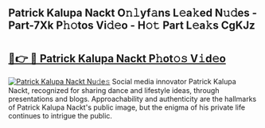 ## Patrick Kalupa Nackt O𝚗𝚕yf𝚊ns L𝚎a𝚔ed N𝚞𝚍es - Part-7Xk P𝚑𝚘tos Vi𝚍𝚎o - H𝚘𝚝 Part L𝚎a𝚔s CgKJz

# <h2><a href="http://kf7nvwu.oniu.top/?m=Patrick+Kalupa+Nackt">🔗👉 🔴 Patrick Kalupa Nackt P𝚑ot𝚘𝚜 V𝚒d𝚎o</a></h2>

[![Patrick Kalupa Nackt Nu𝚍e𝚜](https://i.imgur.com/0qMVB7G.gif)](http://kf7nvwu.oniu.top/?m=Patrick+Kalupa+Nackt)
Social media innovator Patrick Kalupa Nackt, recognized for sharing dance and lifestyle ideas, through presentations and blogs. Approachability and authenticity are the hallmarks of Patrick Kalupa Nackt's public image, but the enigma of his private life continues to intrigue the public.  

